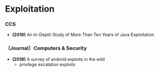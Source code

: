 # Exploitation

### CCS
* **(2016)** An In-Depth Study of More Than Ten Years of Java Exploitation

### （Journal）Computers & Security 
* **(2018)**  A survey of android exploits in the wild
  * privilege escalation exploits
